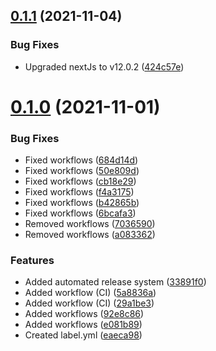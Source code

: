 ## [0.1.1](https://github.com/mitheelgajare/commercial-math-calculator/compare/v0.1.0...v0.1.1) (2021-11-04)


### Bug Fixes

* Upgraded nextJs to v12.0.2 ([424c57e](https://github.com/mitheelgajare/commercial-math-calculator/commit/424c57e7b73b8bf6679aa83e046f383e20fa479f))



# [0.1.0](https://github.com/mitheelgajare/commercial-math-calculator/compare/eaeca989304d7a7d0ece16fa9798d3402ea7b541...v0.1.0) (2021-11-01)


### Bug Fixes

* Fixed workflows ([684d14d](https://github.com/mitheelgajare/commercial-math-calculator/commit/684d14d4691ec6aa3a974721d9d66b1785b719af))
* Fixed workflows ([50e809d](https://github.com/mitheelgajare/commercial-math-calculator/commit/50e809ddac8c093bc62098acecc86b0d44c0ab21))
* Fixed workflows ([cb18e29](https://github.com/mitheelgajare/commercial-math-calculator/commit/cb18e29d78bc91f36320afe2f18262b2882dbe1e))
* Fixed workflows ([f4a3175](https://github.com/mitheelgajare/commercial-math-calculator/commit/f4a3175bbaf231594f47100a372962c6e4bff839))
* Fixed workflows ([b42865b](https://github.com/mitheelgajare/commercial-math-calculator/commit/b42865bc77d87513100f0241df82f9662e77897f))
* Fixed workflows ([6bcafa3](https://github.com/mitheelgajare/commercial-math-calculator/commit/6bcafa34f2cabc1c509dc04a6149d09e46e1dece))
* Removed workflows ([7036590](https://github.com/mitheelgajare/commercial-math-calculator/commit/7036590f91a156ed406dfc16ae6840b0247f537e))
* Removed workflows ([a083362](https://github.com/mitheelgajare/commercial-math-calculator/commit/a0833624d39f8a2a043b3ca2b24eea3ddd7e7ef5))


### Features

* Added automated release system ([33891f0](https://github.com/mitheelgajare/commercial-math-calculator/commit/33891f0105a9fcfacfa2a6bceb45f53e5a69063c))
* Added workflow (CI) ([5a8836a](https://github.com/mitheelgajare/commercial-math-calculator/commit/5a8836ae1f237bd85018b906e120a23e01ba0f0a))
* Added workflow (CI) ([29a1be3](https://github.com/mitheelgajare/commercial-math-calculator/commit/29a1be34b9b878a6165b97f9c31aee215ecad2ea))
* Added workflows ([92e8c86](https://github.com/mitheelgajare/commercial-math-calculator/commit/92e8c860dfab3e1eea3e99f75106183bea4ec4d2))
* Added workflows ([e081b89](https://github.com/mitheelgajare/commercial-math-calculator/commit/e081b89cf4a3b27c7d74e3cefa356b49e5a1c424))
* Created label.yml ([eaeca98](https://github.com/mitheelgajare/commercial-math-calculator/commit/eaeca989304d7a7d0ece16fa9798d3402ea7b541))



